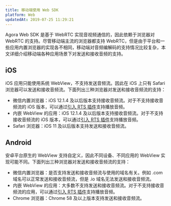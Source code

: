 ```yaml
---
title: 移动端使用 Web SDK
platform: Web
updatedAt: 2019-07-25 11:29:21
---
```

Agora Web SDK 是基于 WebRTC 实现音视频通信的，因此依赖于浏览器对 WebRTC 的支持。尽管移动端主流的浏览器都支持 WebRTC，但是由于平台和一些应用内置浏览器的实现各不相同，移动端对音频编解码的支持情况比较复杂，本文详细介绍移动端各种应用场景下对发送和接收音频的支持。

## iOS

iOS 应用只能使用系统 WebView，不支持发送音频流。因此在 iOS 上只有 Safari 浏览器可以发送和接收音频流。下面列出三种浏览器对发送和接收音频流的支持：

- 微信内置浏览器：iOS 12.1.4 及以后版本支持接收音频流。对于不支持接收音频流的 iOS 版本，可以通过[引入 RTS 插件](https://docs-preview.agoralab.co/cn/Interactive%20Broadcast/web_in_app?platform=Web)支持播放音频。
- 内嵌 WebView 的应用：iOS 12.1.4 及以后版本支持接收音频流。对于不支持接收音频流的 iOS 版本，可以通过[引入 RTS 插件](https://docs-preview.agoralab.co/cn/Interactive%20Broadcast/web_in_app?platform=Web)支持播放音频。
- Safari 浏览器：iOS 11 及以后版本支持发送和接收音频流。

## Android

安卓平台原生的 WebView 支持自定义，因此不同设备、不同应用的 WebView 实现可能不同。下面列出三种浏览器对发送和接收音频流的支持：

- 微信内置浏览器：是否支持发送和接收音频流与使用的域名有关。例如 .com 域名可以正常发送和接收音频流，但是 .io 域名无法发送和接收音频流。
- 内嵌 WebView 的应用：大多数不支持发送和接收音频流。对于不支持接收音频流的应用，可以通过[引入 RTS 插件](https://docs-preview.agoralab.co/cn/Interactive%20Broadcast/web_in_app?platform=Web)支持播放音频。
- Chrome 浏览器：Chrome 58 及以上版本支持发送和接收音频流。